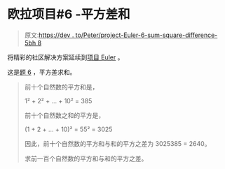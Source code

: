 # 欧拉项目#6 -平方差和

> 原文:[https://dev . to/Peter/project-Euler-6-sum-square-difference-5bh 8](https://dev.to/peter/project-euler-6-sum-square-difference-5bh8)

将精彩的社区解决方案延续到[项目 Euler](https://projecteuler.net) 。

这是[题 6](https://projecteuler.net/problem=6) ，平方差求和。

> 前十个自然数的平方和是，
> 
> 1² + 2² + ... + 10² = 385
> 
> 前十个自然数之和的平方是，
> 
> (1 + 2 + ... + 10)² = 55² = 3025
> 
> 因此，前十个自然数的平方和与和的平方之差为 3025385 = 2640。
> 
> 求前一百个自然数的平方和与和的平方之差。
